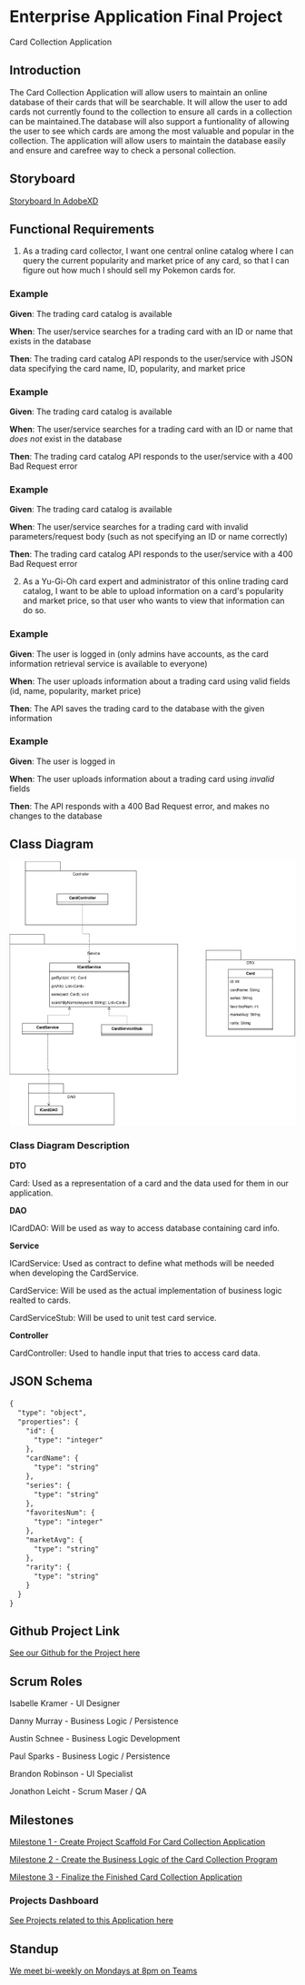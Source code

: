 # Enterprise Application Final Project

Card Collection Application

## Introduction

The Card Collection Application will allow users to maintain an online database of their cards that will be searchable. It will allow the user to add cards not currently found to the collection to ensure all
cards in a collection can be maintained.The database will also support a funtionality of allowing the user to see which cards are among the most valuable and popular in the collection. The application will allow
users to maintain the database easily and ensure and carefree way to check a personal collection.

## Storyboard

[Storyboard In AdobeXD](https://xd.adobe.com/view/08642fe3-1586-4fa7-8a28-580b5d17e32f-5d37/)

## Functional Requirements

1. As a trading card collector, I want one central online catalog where I can query the current popularity and market price of any card, so that I can figure out how much I should sell my Pokemon cards for.

### Example

**Given**: The trading card catalog is available

**When**: The user/service searches for a trading card with an ID or name that exists in the database

**Then**: The trading card catalog API responds to the user/service with JSON data specifying the card name, ID, popularity, and market price

### Example

**Given**: The trading card catalog is available

**When**: The user/service searches for a trading card with an ID or name that _does not_ exist in the database

**Then**: The trading card catalog API responds to the user/service with a 400 Bad Request error

### Example

**Given**: The trading card catalog is available

**When**: The user/service searches for a trading card with invalid parameters/request body (such as not specifying an ID or name correctly)

**Then**: The trading card catalog API responds to the user/service with a 400 Bad Request error

2. As a Yu-Gi-Oh card expert and administrator of this online trading card catalog, I want to be able to upload information on a card's popularity and market price, so that user who wants to view that information can do so.

### Example

**Given**: The user is logged in (only admins have accounts, as the card information retrieval service is available to everyone)

**When**: The user uploads information about a trading card using valid fields (id, name, popularity, market price)

**Then**: The API saves the trading card to the database with the given information

### Example

**Given**: The user is logged in

**When**: The user uploads information about a trading card using _invalid_ fields

**Then**: The API responds with a 400 Bad Request error, and makes no changes to the database

## Class Diagram

![Card Collection Class Diagram](https://github.com/leichtje/EntAppFinal/blob/main/card_app_class_diagram.drawio.png)

### Class Diagram Description
**DTO**

Card: Used as a representation of a card and the data used for them in our application.

**DAO**

ICardDAO: Will be used as way to access database containing card info.

**Service**

ICardService: Used as contract to define what methods will be needed when developing the CardService.

CardService: Will be used as the actual implementation of business logic realted to cards.

CardServiceStub: Will be used to unit test card service.

**Controller**

CardController: Used to handle input that tries to access card data.

## JSON Schema
```
{
  "type": "object",
  "properties": {
    "id": {
      "type": "integer"
    },
    "cardName": {
      "type": "string"
    },
    "series": {
      "type": "string"
    },
    "favoritesNum": {
      "type": "integer"
    },
    "marketAvg": {
      "type": "string"
    },
    "rarity": {
      "type": "string"
    }
  }
}
```

## Github Project Link

[See our Github for the Project here](https://github.com/leichtje/EntAppFinal)

## Scrum Roles

Isabelle Kramer - UI Designer

Danny Murray - Business Logic / Persistence

Austin Schnee - Business Logic Development

Paul Sparks - Business Logic / Persistence

Brandon Robinson - UI Specialist

Jonathon Leicht - Scrum Maser / QA

## Milestones

[Milestone 1 - Create Project Scaffold For Card Collection Application](https://github.com/leichtje/EntAppFinal/milestone/1)

[Milestone 2 - Create the Business Logic of the Card Collection Program](https://github.com/leichtje/EntAppFinal/milestone/2)

[Milestone 3 - Finalize the Finished Card Collection Application](https://github.com/leichtje/EntAppFinal/milestone/3)

### Projects Dashboard

[See Projects related to this Application here](https://github.com/leichtje/EntAppFinal/projects?query=is%3Aopen)

## Standup

[We meet bi-weekly on Mondays at 8pm on Teams](https://teams.microsoft.com/l/meetup-join/19%3ameeting_YTU0YzA0MmUtMTgzNy00NDBmLThjZDMtYmRkYmE0NTVkNjUy%40thread.v2/0?context=%7b%22Tid%22%3a%22f5222e6c-5fc6-48eb-8f03-73db18203b63%22%2c%22Oid%22%3a%224de4eda0-156f-4b00-90dc-95a56e4674a2%22%7d)
